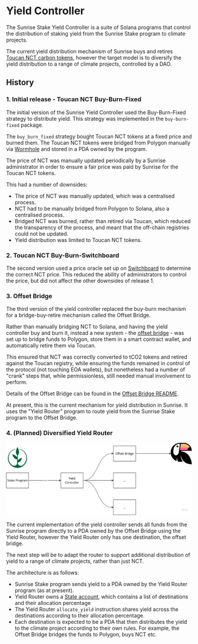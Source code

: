# Yield Controller

The Sunrise Stake Yield Controller is a suite of Solana programs that control
the distribution of staking yield from the Sunrise Stake program to climate projects.

The current yield distribution mechanism of Sunrise buys and retires 
[Toucan NCT carbon tokens](https://blog.toucan.earth/announcing-nct-nature-carbon-tonne/),
however the target model is to diversify the yield distribution to a range of climate
projects, controlled by a DAO.

## History

### 1. Initial release - Toucan NCT Buy-Burn-Fixed

The initial version of the Sunrise Yield Controller used the Buy-Burn-Fixed strategy to
distribute yield. This strategy was implemented in the `buy-burn-fixed` package.

The `buy_burn_fixed` strategy bought Toucan NCT tokens at a fixed price and burned them. 
The Toucan NCT tokens were bridged from Polygon manually via [Wormhole](https://wormhole.com/) and
stored in a PDA owned by the program.

The price of NCT was manually updated periodically by a Sunrise administrator in order to ensure
a fair price was paid by Sunrise for the Toucan NCT tokens.

This had a number of downsides:
- The price of NCT was manually updated, which was a centralised process.
- NCT had to be manually bridged from Polygon to Solana, also a centralised process.
- Bridged NCT was burned, rather than retired via Toucan, which reduced the transparency of the process, and
  meant that the off-chain registries could not be updated.
- Yield distribution was limited to Toucan NCT tokens.

### 2. Toucan NCT Buy-Burn-Switchboard

The second version used a price oracle set up on [Switchboard](https://switchboard.xyz/) to 
determine the correct NCT price. This reduced the ability of administrators to control the price, but
did not affect the other downsides of release 1.

### 3. Offset Bridge

The third version of the yield controller replaced the buy-burn mechanism for a bridge-buy-retire mechanism
called the Offset Bridge.

Rather than manually bridging NCT to Solana, and having the yield controller buy and burn it, instead
a new system - the [offset bridge](https://github.com/sunrise-stake/offset-bridge) - was set up to
bridge funds to Polygon, store them in a smart contract wallet, and automatically retire them via Toucan.

This ensured that NCT was correctly converted to tCO2 tokens and retired against the Toucan registry,
while ensuring the funds remained in control of the protocol (not touching EOA wallets), but nonetheless
had a number of "crank" steps that, while permissionless, still needed manual involvement to perform.

Details of the Offset Bridge can be found in the [Offset Bridge README](https://github.com/sunrise-stake/offset-bridge/blob/main/README.md).

At present, this is the current mechanism for yield distribution in Sunrise.
It uses the "Yield Router" program to route yield from the Sunrise Stake program to the Offset Bridge.

### 4. (Planned) Diversified Yield Router

![v4.png](doc/v4.png)

The current implementation of the yield controller sends all funds from the Sunrise program directly to
a PDA owned by the Offset Bridge using the Yield Router, however the Yield Router only has one destination,
the offset bridge.

The next step will be to adapt the router to support additional distribution of yield to a range of
climate projects, rather than just NCT.

The architecture is as follows:
- Sunrise Stake program sends yield to a PDA owned by the Yield Router program (as at present).
- Yield Router owns a [State account](https://solscan.io/account/6Uad9j9DpKE9Jhebb5T3vWNWuCYTP7XxG6LJBPaqJB31),
  which contains a list of destinations and their allocation percentage
- The Yield Router `allocate_yield` instruction shares yield across the destinations according to their
  allocation percentage.
- Each destination is expected to be a PDA that then distributes the yield to the climate project
  according to their own rules. For example, the Offset Bridge bridges the funds to Polygon, buys
  NCT etc.
